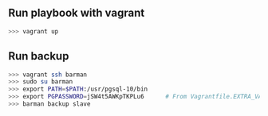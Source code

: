 ## Run playbook with vagrant
```bash
>>> vagrant up
```

## Run backup
```bash
>>> vagrant ssh barman
>>> sudo su barman
>>> export PATH=$PATH:/usr/pgsql-10/bin
>>> export PGPASSWORD=jSW4t5AWKpTKPLu6      # From Vagrantfile.EXTRA_VARS
>>> barman backup slave
```
